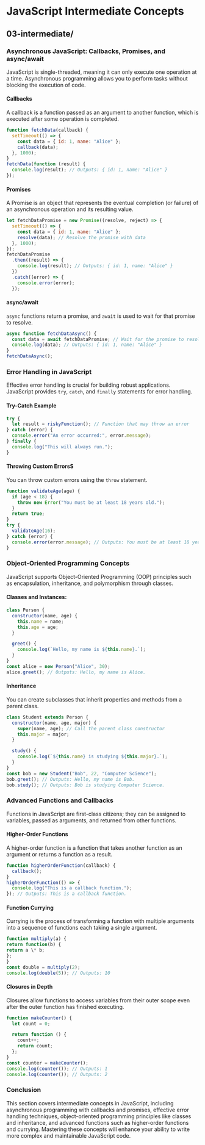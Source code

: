 # JavaScript Intermediate Concepts

## 03-intermediate/

### Asynchronous JavaScript: Callbacks, Promises, and async/await

JavaScript is single-threaded, meaning it can only execute one operation at a time. Asynchronous programming allows you to perform tasks without blocking the execution of code.

#### Callbacks

A callback is a function passed as an argument to another function, which is executed after some operation is completed.

```js
function fetchData(callback) {
  setTimeout(() => {
    const data = { id: 1, name: "Alice" };
    callback(data);
  }, 1000);
}
fetchData(function (result) {
  console.log(result); // Outputs: { id: 1, name: "Alice" }
});
```

#### Promises

A Promise is an object that represents the eventual completion (or failure) of an asynchronous operation and its resulting value.

```js
let fetchDataPromise = new Promise((resolve, reject) => {
  setTimeout(() => {
    const data = { id: 1, name: "Alice" };
    resolve(data); // Resolve the promise with data
  }, 1000);
});
fetchDataPromise
  .then((result) => {
    console.log(result); // Outputs: { id: 1, name: "Alice" }
  })
  .catch((error) => {
    console.error(error);
  });
```

#### async/await

`async` functions return a promise, and `await` is used to wait for that promise to resolve.

```js
async function fetchDataAsync() {
  const data = await fetchDataPromise; // Wait for the promise to resolve
  console.log(data); // Outputs: { id: 1, name: "Alice" }
}
fetchDataAsync();
```

### Error Handling in JavaScript

Effective error handling is crucial for building robust applications. JavaScript provides `try`, `catch`, and `finally` statements for error handling.

#### Try-Catch Example

```js
try {
  let result = riskyFunction(); // Function that may throw an error
} catch (error) {
  console.error("An error occurred:", error.message);
} finally {
  console.log("This will always run.");
}
```

#### Throwing Custom ErrorsS

You can throw custom errors using the `throw` statement.

```js
function validateAge(age) {
  if (age < 18) {
    throw new Error("You must be at least 18 years old.");
  }
  return true;
}
try {
  validateAge(16);
} catch (error) {
  console.error(error.message); // Outputs: You must be at least 18 years old.
}
```

### Object-Oriented Programming Concepts

JavaScript supports Object-Oriented Programming (OOP) principles such as encapsulation, inheritance, and polymorphism through classes.

#### Classes and Instances:

```js
class Person {
  constructor(name, age) {
    this.name = name;
    this.age = age;
  }

  greet() {
    console.log(`Hello, my name is ${this.name}.`);
  }
}
const alice = new Person("Alice", 30);
alice.greet(); // Outputs: Hello, my name is Alice.
```

#### Inheritance

You can create subclasses that inherit properties and methods from a parent class.

```js
class Student extends Person {
  constructor(name, age, major) {
    super(name, age); // Call the parent class constructor
    this.major = major;
  }

  study() {
    console.log(`${this.name} is studying ${this.major}.`);
  }
}
const bob = new Student("Bob", 22, "Computer Science");
bob.greet(); // Outputs: Hello, my name is Bob.
bob.study(); // Outputs: Bob is studying Computer Science.
```

### Advanced Functions and Callbacks

Functions in JavaScript are first-class citizens; they can be assigned to variables, passed as arguments, and returned from other functions.

#### Higher-Order Functions

A higher-order function is a function that takes another function as an argument or returns a function as a result.

```js
function higherOrderFunction(callback) {
  callback();
}
higherOrderFunction(() => {
  console.log("This is a callback function.");
}); // Outputs: This is a callback function.
```

#### Function Currying

Currying is the process of transforming a function with multiple arguments into a sequence of functions each taking a single argument.

```js
function multiply(a) {
return function(b) {
return a \* b;
};
}
const double = multiply(2);
console.log(double(5)); // Outputs: 10
```

#### Closures in Depth

Closures allow functions to access variables from their outer scope even after the outer function has finished executing.

```js
function makeCounter() {
  let count = 0;

  return function () {
    count++;
    return count;
  };
}
const counter = makeCounter();
console.log(counter()); // Outputs: 1
console.log(counter()); // Outputs: 2
```

### Conclusion

This section covers intermediate concepts in JavaScript, including asynchronous programming with callbacks and promises, effective error handling techniques, object-oriented programming principles like classes and inheritance, and advanced functions such as higher-order functions and currying. Mastering these concepts will enhance your ability to write more complex and maintainable JavaScript code.
